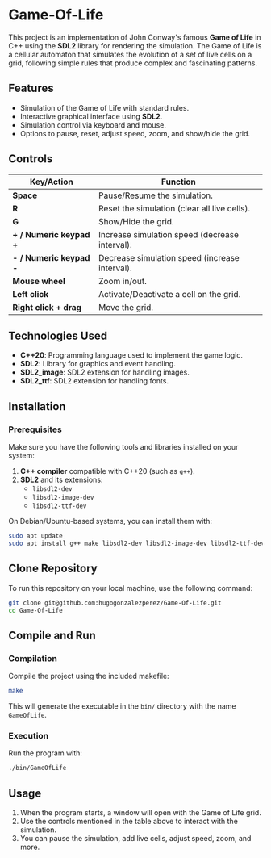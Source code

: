 # Game-Of-Life

This project is an implementation of John Conway's famous **Game of Life** in C++ using the **SDL2** library for rendering the simulation. The Game of Life is a cellular automaton that simulates the evolution of a set of live cells on a grid, following simple rules that produce complex and fascinating patterns.

## Features

- Simulation of the Game of Life with standard rules.
- Interactive graphical interface using **SDL2**.
- Simulation control via keyboard and mouse.
- Options to pause, reset, adjust speed, zoom, and show/hide the grid.

## Controls

| Key/Action           | Function                                                               |
|----------------------|-------------------------------------------------------------------------|
| **Space**           | Pause/Resume the simulation.                                          |
| **R**               | Reset the simulation (clear all live cells).                          |
| **G**               | Show/Hide the grid.                                                   |
| **+ / Numeric keypad +** | Increase simulation speed (decrease interval).                     |
| **- / Numeric keypad -** | Decrease simulation speed (increase interval).                     |
| **Mouse wheel**     | Zoom in/out.                                                           |
| **Left click**      | Activate/Deactivate a cell on the grid.                               |
| **Right click + drag** | Move the grid.                                                     |

## Technologies Used

- **C++20**: Programming language used to implement the game logic.
- **SDL2**: Library for graphics and event handling.
- **SDL2_image**: SDL2 extension for handling images.
- **SDL2_ttf**: SDL2 extension for handling fonts.

## Installation

### Prerequisites

Make sure you have the following tools and libraries installed on your system:

1. **C++ compiler** compatible with C++20 (such as `g++`).
2. **SDL2** and its extensions:
   - `libsdl2-dev`
   - `libsdl2-image-dev`
   - `libsdl2-ttf-dev`

On Debian/Ubuntu-based systems, you can install them with:

```bash
sudo apt update
sudo apt install g++ make libsdl2-dev libsdl2-image-dev libsdl2-ttf-dev
```

## Clone Repository
To run this repository on your local machine, use the following command:
```bash
git clone git@github.com:hugogonzalezperez/Game-Of-Life.git
cd Game-Of-Life
```

## Compile and Run

### Compilation
Compile the project using the included makefile:
```bash
make
```
This will generate the executable in the `bin/` directory with the name `GameOfLife`.

### Execution
Run the program with:
```bash
./bin/GameOfLife
```

## Usage

1. When the program starts, a window will open with the Game of Life grid.
2. Use the controls mentioned in the table above to interact with the simulation.
3. You can pause the simulation, add live cells, adjust speed, zoom, and more.


